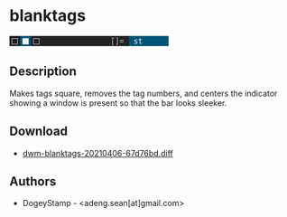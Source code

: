blanktags
=========

[![Screenshot](dwm-blanktags.png)](dwm-blanktags.png)

Description
-----------
Makes tags square, removes the tag numbers, and centers the
indicator showing a window is present so that the bar looks sleeker.

Download
--------
* [dwm-blanktags-20210406-67d76bd.diff](dwm-blanktags-20210406-67d76bd.diff)

Authors
-------
* DogeyStamp - <adeng.sean[at]gmail.com>

